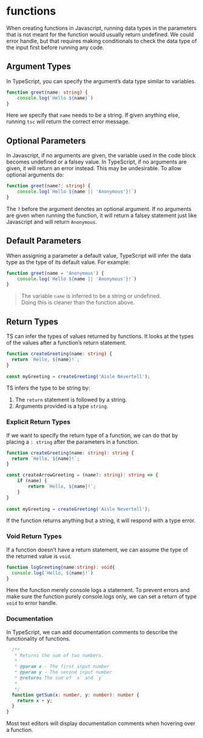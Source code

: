# functions
When creating functions in Javascript, running data types in the parameters that is not meant for the function would usually return undefined. We could error handle, but that requires making conditionals to check the data type of the input first before running any code.

## Argument Types
In TypeScript, you can specify the argument’s data type similar to variables.
```ts
function greet(name: string) {
	console.log(`Hello ${name}`)
}
```
Here we specify that `name` needs to be a string. If given anything else, running `tsc` will return the correct error message.

## Optional Parameters
In Javascript, if no arguments are given, the variable used in the code block becomes undefined or a falsey value. In TypeScript, if no arguments are given, it will return an error instead. 
This may be undesirable. To allow optional arguments do:
```ts
function greet(name?: string) {
	console.log(`Hello ${name || 'Anonymous'}!`)
}
```
The `?` before the argument denotes an optional argument. If no arguments are given when running the function, it will return a falsey statement just like Javascript and will return `Anonymous`.

## Default Parameters
When assigning a parameter a default value, TypeScript will infer the data type as the type of its default value.
For example:
```ts
function greet(name = 'Anonymous') {
	console.log(`Hello ${name || 'Anonymous'}!`)
}
```
> The variable `name` is inferred to be a string or undefined.  
Doing this is cleaner than the function above. 

## Return Types
TS can infer the types of values returned by functions. It looks at the types of the values after a function’s return statement.
```ts
function createGreeting(name: string) {
  return `Hello, ${name}!`;
}
 
const myGreeting = createGreeting('Aisle Nevertell');
```
TS infers the type to be string by:
1. The `return` statement is followed by a string.
2. Arguments provided is a type `string`.

### Explicit Return Types
If we want to specify the return type of a function, we can do that by placing a `: string` after the parameters in a function. 
```ts
function createGreeting(name: string): string {
  return `Hello, ${name}!`;
}

const createArrowGreeting = (name?: string): string => {
	if (name) {
        return `Hello, ${name}!`;
    }
}
 
const myGreeting = createGreeting('Aisle Nevertell');
```
If the function returns anything but a string, it will respond with a type error.

### Void Return Types
If a function doesn’t have a return statement, we can assume the type of the returned value is `void`.
```ts
function logGreeting(name:string): void{
  console.log(`Hello, ${name}!`)
}
```
Here the function merely console logs a statement. To prevent errors and make sure the function purely console.logs only, we can set a return of type `void` to error handle.

### Documentation
In TypeScript, we can add documentation comments to describe the functionality of functions.
```ts
  /**
   * Returns the sum of two numbers.
   *
   * @param x - The first input number
   * @param y - The second input number
   * @returns The sum of `x` and `y`
   *
   */
  function getSum(x: number, y: number): number {
    return x + y;
  }
}
```
Most text editors will display documentation comments when hovering over a function.











